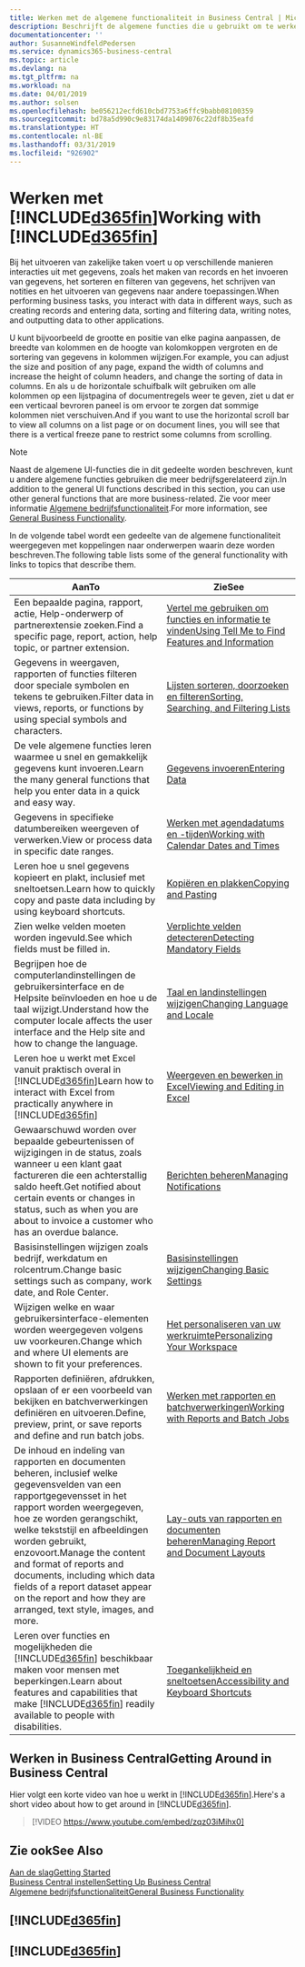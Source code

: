 ```yaml
---
title: Werken met de algemene functionaliteit in Business Central | Microsoft Docs
description: Beschrijft de algemene functies die u gebruikt om te werken met gegevens in Business Central, zoals waarden invoeren, gegevens sorteren en weergaven wijzigen.
documentationcenter: ''
author: SusanneWindfeldPedersen
ms.service: dynamics365-business-central
ms.topic: article
ms.devlang: na
ms.tgt_pltfrm: na
ms.workload: na
ms.date: 04/01/2019
ms.author: solsen
ms.openlocfilehash: be056212ecfd610cbd7753a6ffc9babb08100359
ms.sourcegitcommit: bd78a5d990c9e83174da1409076c22df8b35eafd
ms.translationtype: HT
ms.contentlocale: nl-BE
ms.lasthandoff: 03/31/2019
ms.locfileid: "926902"
---
```

# <a name="working-with-included365finincludesd365finmdmd"></a><span data-ttu-id="13072-103">Werken met [!INCLUDE[d365fin](includes/d365fin_md.md)]</span><span class="sxs-lookup"><span data-stu-id="13072-103">Working with [!INCLUDE[d365fin](includes/d365fin_md.md)]</span></span>
<span data-ttu-id="13072-104">Bij het uitvoeren van zakelijke taken voert u op verschillende manieren interacties uit met gegevens, zoals het maken van records en het invoeren van gegevens, het sorteren en filteren van gegevens, het schrijven van notities en het uitvoeren van gegevens naar andere toepassingen.</span><span class="sxs-lookup"><span data-stu-id="13072-104">When performing business tasks, you interact with data in different ways, such as creating records and entering data, sorting and filtering data, writing notes, and outputting data to other applications.</span></span>

<span data-ttu-id="13072-105">U kunt bijvoorbeeld de grootte en positie van elke pagina aanpassen, de breedte van kolommen en de hoogte van kolomkoppen vergroten en de sortering van gegevens in kolommen wijzigen.</span><span class="sxs-lookup"><span data-stu-id="13072-105">For example, you can adjust the size and position of any page, expand the width of columns and increase the height of column headers, and change the sorting of data in columns.</span></span> <span data-ttu-id="13072-106">En als u de horizontale schuifbalk wilt gebruiken om alle kolommen op een lijstpagina of documentregels weer te geven, ziet u dat er een verticaal bevroren paneel is om ervoor te zorgen dat sommige kolommen niet verschuiven.</span><span class="sxs-lookup"><span data-stu-id="13072-106">And if you want to use the horizontal scroll bar to view all columns on a list page or on document lines, you will see that there is a vertical freeze pane to restrict some columns from scrolling.</span></span>

> [!NOTE]
> <span data-ttu-id="13072-107">Naast de algemene UI-functies die in dit gedeelte worden beschreven, kunt u andere algemene functies gebruiken die meer bedrijfsgerelateerd zijn.</span><span class="sxs-lookup"><span data-stu-id="13072-107">In addition to the general UI functions described in this section, you can use other general functions that are more business-related.</span></span> <span data-ttu-id="13072-108">Zie voor meer informatie [Algemene bedrijfsfunctionaliteit](ui-across-business-areas.md).</span><span class="sxs-lookup"><span data-stu-id="13072-108">For more information, see [General Business Functionality](ui-across-business-areas.md).</span></span>

<span data-ttu-id="13072-109">In de volgende tabel wordt een gedeelte van de algemene functionaliteit weergegeven met koppelingen naar onderwerpen waarin deze worden beschreven.</span><span class="sxs-lookup"><span data-stu-id="13072-109">The following table lists some of the general functionality with links to topics that describe them.</span></span>

| <span data-ttu-id="13072-110">Aan</span><span class="sxs-lookup"><span data-stu-id="13072-110">To</span></span> | <span data-ttu-id="13072-111">Zie</span><span class="sxs-lookup"><span data-stu-id="13072-111">See</span></span> |
| --- | --- |
| <span data-ttu-id="13072-112">Een bepaalde pagina, rapport, actie, Help-onderwerp of partnerextensie zoeken.</span><span class="sxs-lookup"><span data-stu-id="13072-112">Find a specific page, report, action, help topic, or partner extension.</span></span> |[<span data-ttu-id="13072-113">Vertel me gebruiken om functies en informatie te vinden</span><span class="sxs-lookup"><span data-stu-id="13072-113">Using Tell Me to Find Features and Information</span></span>](ui-search.md) |
| <span data-ttu-id="13072-114">Gegevens in weergaven, rapporten of functies filteren door speciale symbolen en tekens te gebruiken.</span><span class="sxs-lookup"><span data-stu-id="13072-114">Filter data in views, reports, or functions by using special symbols and characters.</span></span> |[<span data-ttu-id="13072-115">Lijsten sorteren, doorzoeken en filteren</span><span class="sxs-lookup"><span data-stu-id="13072-115">Sorting, Searching, and Filtering Lists</span></span>](ui-enter-criteria-filters.md) |
|<span data-ttu-id="13072-116">De vele algemene functies leren waarmee u snel en gemakkelijk gegevens kunt invoeren.</span><span class="sxs-lookup"><span data-stu-id="13072-116">Learn the many general functions that help you enter data in a quick and easy way.</span></span>|[<span data-ttu-id="13072-117">Gegevens invoeren</span><span class="sxs-lookup"><span data-stu-id="13072-117">Entering Data</span></span>](ui-enter-data.md)|
| <span data-ttu-id="13072-118">Gegevens in specifieke datumbereiken weergeven of verwerken.</span><span class="sxs-lookup"><span data-stu-id="13072-118">View or process data in specific date ranges.</span></span> |[<span data-ttu-id="13072-119">Werken met agendadatums en -tijden</span><span class="sxs-lookup"><span data-stu-id="13072-119">Working with Calendar Dates and Times</span></span>](ui-enter-date-ranges.md) |
|<span data-ttu-id="13072-120">Leren hoe u snel gegevens kopieert en plakt, inclusief met sneltoetsen.</span><span class="sxs-lookup"><span data-stu-id="13072-120">Learn how to quickly copy and paste data including by using keyboard shortcuts.</span></span>|[<span data-ttu-id="13072-121">Kopiëren en plakken</span><span class="sxs-lookup"><span data-stu-id="13072-121">Copying and Pasting</span></span>](ui-copy-paste.md)|
| <span data-ttu-id="13072-122">Zien welke velden moeten worden ingevuld.</span><span class="sxs-lookup"><span data-stu-id="13072-122">See which fields must be filled in.</span></span> |[<span data-ttu-id="13072-123">Verplichte velden detecteren</span><span class="sxs-lookup"><span data-stu-id="13072-123">Detecting Mandatory Fields</span></span>](ui-mandatory-fields.md) |
|<span data-ttu-id="13072-124">Begrijpen hoe de computerlandinstellingen de gebruikersinterface en de Helpsite beïnvloeden en hoe u de taal wijzigt.</span><span class="sxs-lookup"><span data-stu-id="13072-124">Understand how the computer locale affects the user interface and the Help site and how to change the language.</span></span>|[<span data-ttu-id="13072-125">Taal en landinstellingen wijzigen</span><span class="sxs-lookup"><span data-stu-id="13072-125">Changing Language and Locale</span></span>](about-locale-language.md)|
|<span data-ttu-id="13072-126">Leren hoe u werkt met Excel vanuit praktisch overal in [!INCLUDE[d365fin](includes/d365fin_md.md)]</span><span class="sxs-lookup"><span data-stu-id="13072-126">Learn how to interact with Excel from practically anywhere in [!INCLUDE[d365fin](includes/d365fin_md.md)]</span></span>|[<span data-ttu-id="13072-127">Weergeven en bewerken in Excel</span><span class="sxs-lookup"><span data-stu-id="13072-127">Viewing and Editing in Excel</span></span>](across-work-with-excel.md)|
|<span data-ttu-id="13072-128">Gewaarschuwd worden over bepaalde gebeurtenissen of wijzigingen in de status, zoals wanneer u een klant gaat factureren die een achterstallig saldo heeft.</span><span class="sxs-lookup"><span data-stu-id="13072-128">Get notified about certain events or changes in status, such as when you are about to invoice a customer who has an overdue balance.</span></span>|[<span data-ttu-id="13072-129">Berichten beheren</span><span class="sxs-lookup"><span data-stu-id="13072-129">Managing Notifications</span></span>](ui-smart-notifications.md)|
| <span data-ttu-id="13072-130">Basisinstellingen wijzigen zoals bedrijf, werkdatum en rolcentrum.</span><span class="sxs-lookup"><span data-stu-id="13072-130">Change basic settings such as company, work date, and Role Center.</span></span> |[<span data-ttu-id="13072-131">Basisinstellingen wijzigen</span><span class="sxs-lookup"><span data-stu-id="13072-131">Changing Basic Settings</span></span>](ui-change-basic-settings.md) |
| <span data-ttu-id="13072-132">Wijzigen welke en waar gebruikersinterface-elementen worden weergegeven volgens uw voorkeuren.</span><span class="sxs-lookup"><span data-stu-id="13072-132">Change which and where UI elements are shown to fit your preferences.</span></span>|[<span data-ttu-id="13072-133">Het personaliseren van uw werkruimte</span><span class="sxs-lookup"><span data-stu-id="13072-133">Personalizing Your Workspace</span></span>](ui-personalization-user.md) |
|<span data-ttu-id="13072-134">Rapporten definiëren, afdrukken, opslaan of er een voorbeeld van bekijken en batchverwerkingen definiëren en uitvoeren.</span><span class="sxs-lookup"><span data-stu-id="13072-134">Define, preview, print, or save reports and define and run batch jobs.</span></span>|[<span data-ttu-id="13072-135">Werken met rapporten en batchverwerkingen</span><span class="sxs-lookup"><span data-stu-id="13072-135">Working with Reports and Batch Jobs</span></span>](ui-work-report.md)|
| <span data-ttu-id="13072-136">De inhoud en indeling van rapporten en documenten beheren, inclusief welke gegevensvelden van een rapportgegevensset in het rapport worden weergegeven, hoe ze worden gerangschikt, welke tekststijl en afbeeldingen worden gebruikt, enzovoort.</span><span class="sxs-lookup"><span data-stu-id="13072-136">Manage the content and format of reports and documents, including which data fields of a report dataset appear on the report and how they are arranged, text style, images, and more.</span></span>|[<span data-ttu-id="13072-137">Lay-outs van rapporten en documenten beheren</span><span class="sxs-lookup"><span data-stu-id="13072-137">Managing Report and Document Layouts</span></span>](ui-manage-report-layouts.md) |
|<span data-ttu-id="13072-138">Leren over functies en mogelijkheden die [!INCLUDE[d365fin](includes/d365fin_md.md)] beschikbaar maken voor mensen met beperkingen.</span><span class="sxs-lookup"><span data-stu-id="13072-138">Learn about features and capabilities that make [!INCLUDE[d365fin](includes/d365fin_md.md)] readily available to people with disabilities.</span></span>|[<span data-ttu-id="13072-139">Toegankelijkheid en sneltoetsen</span><span class="sxs-lookup"><span data-stu-id="13072-139">Accessibility and Keyboard Shortcuts</span></span>](ui-accessibility.md)|

## <a name="getting-around-in-business-central"></a><span data-ttu-id="13072-140">Werken in Business Central</span><span class="sxs-lookup"><span data-stu-id="13072-140">Getting Around in Business Central</span></span>
<span data-ttu-id="13072-141">Hier volgt een korte video van hoe u werkt in [!INCLUDE[d365fin](includes/d365fin_md.md)].</span><span class="sxs-lookup"><span data-stu-id="13072-141">Here's a short video about how to get around in [!INCLUDE[d365fin](includes/d365fin_md.md)].</span></span>

> [!VIDEO https://www.youtube.com/embed/zqz03iMihx0]

## <a name="see-also"></a><span data-ttu-id="13072-142">Zie ook</span><span class="sxs-lookup"><span data-stu-id="13072-142">See Also</span></span>
[<span data-ttu-id="13072-143">Aan de slag</span><span class="sxs-lookup"><span data-stu-id="13072-143">Getting Started</span></span>](product-get-started.md)  
[<span data-ttu-id="13072-144">Business Central instellen</span><span class="sxs-lookup"><span data-stu-id="13072-144">Setting Up Business Central</span></span>](setup.md)  
[<span data-ttu-id="13072-145">Algemene bedrijfsfunctionaliteit</span><span class="sxs-lookup"><span data-stu-id="13072-145">General Business Functionality</span></span>](ui-across-business-areas.md)  

## [!INCLUDE[d365fin](includes/free_trial_md.md)]  
## [!INCLUDE[d365fin](includes/training_link_md.md)]
